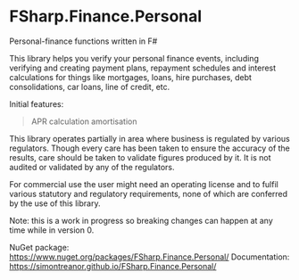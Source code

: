 # FSharp.Finance.Personal

Personal-finance functions written in F#

This library helps you verify your personal finance events, including verifying and creating payment plans, repayment schedules 
and interest calculations for things like mortgages, loans, hire purchases, debt consolidations, car loans, line of credit, etc. 

Initial features:

> APR calculation
> amortisation

This library operates partially in area where business is regulated by various regulators.
Though every care has been taken to ensure the accuracy of the results, care should be taken to validate figures produced by it.
It is not audited or validated by any of the regulators.

For commercial use the user might need an operating license and to fulfil various statutory and regulatory requirements,
none of which are conferred by the use of this library.

Note: this is a work in progress so breaking changes can happen at any time while in version 0.

NuGet package: https://www.nuget.org/packages/FSharp.Finance.Personal/
Documentation: https://simontreanor.github.io/FSharp.Finance.Personal/
